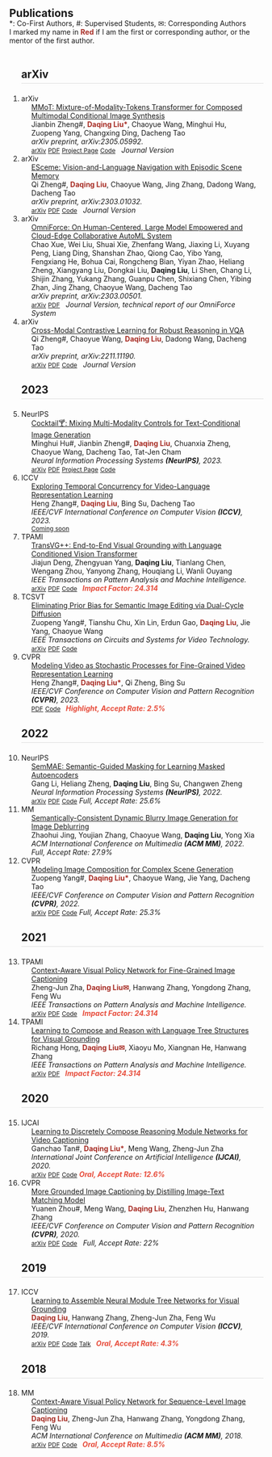 <h2 id="publications" style="margin: 2px 0px -15px;">Publications</h2>

<div class="publications">

<span class="superscript">*</span>: Co-First Authors, <span class="superscript">#</span>: Supervised Students, <span class="superscript">&#9993;</span>: Corresponding Authors
<br>
I marked my name in <b style="color:#a82e26">Red</b> if I am the first or corresponding author, or the mentor of the first author.
<br><br>
<ol class="bibliography">

<!-- d ----------------------- -->
<h3 class="bibliography-year" style="font-size: 1.3rem; padding-bottom:5px; border-bottom: 1px solid #ddd;"> arXiv </h3>

<!-- d  ----------------------- 
<li>
<div class="pub-row">
  <div class="col-sm-3 abbr" style="position: relative;"> <abbr class="badge" style="width:40px; align:middle">arXiv</abbr> </div>
  <div class="col-sm-9" style="position: relative;padding-right: 15px;padding-left: 20px;">
    <div class="title"><a href="" target="_blank">Tackling the Cross-Modal Retrieval Trilemma with Cross-Modal Indexing</a></div>
    <div class="author">Heng Zhang<span class="superscript">#</span>, <b style="color:#a82e26">Daqing Liu</b>, Heliang Zheng, Chaoyue Wang, Bing Su</div>
    <div class="periodical"><em>arXiv preprint, 2023.</em></div>
    <div class="links">
      <a href="" class="btn btn-sm z-depth-0" role="button" target="_blank" style="font-size:12px;">Coming Soon</a>
    </div>
  </div>
</div>
</li>
-->

<!-- d ----------------------- 
<li>
<div class="pub-row">
  <div class="col-sm-3 abbr" style="position: relative;"> <abbr class="badge" style="width:40px; align:middle">arXiv</abbr> </div>
  <div class="col-sm-9" style="position: relative;padding-right: 15px;padding-left: 20px;">
    <div class="title"><a href="" target="_blank">Prefix-Captioning: Efficiently Gluing Pretrained Language and Vision Models for Image Captioning</a></div>
    <div class="author">Yuanen Zhou<span class="superscript">#</span>, <b style="color:#a82e26">Daqing Liu</b>, Zhenzhen Hu, Depeng Wang, Yi Wang, Meng Wang</div>
    <div class="periodical"><em>arXiv preprint, 2023.</em></div>
    <div class="links">
      <a href="" class="btn btn-sm z-depth-0" role="button" target="_blank" style="font-size:12px;">Coming Soon</a>
    </div>
  </div>
</div>
</li>
-->

<!-- d ----------------------- -->
<li>
<div class="pub-row">
  <div class="col-sm-3 abbr" style="position: relative;"> <abbr class="badge" style="width:40px; align:middle">arXiv</abbr> </div>
  <div class="col-sm-9" style="position: relative;padding-right: 15px;padding-left: 20px;">
    <div class="title"><a href="https://arxiv.org/abs/2303.01032" target="_blank">MMoT: Mixture-of-Modality-Tokens Transformer for Composed Multimodal Conditional Image Synthesis</a></div>
    <div class="author">Jianbin Zheng<span class="superscript">#</span>, <b style="color:#a82e26">Daqing Liu<span class="superscript">*</span></b>, Chaoyue Wang, Minghui Hu, Zuopeng Yang, Changxing Ding, Dacheng Tao</div>
    <div class="periodical"><em>arXiv preprint, arXiv:2305.05992.</em></div>
    <div class="links">
      <a href="https://arxiv.org/abs/2305.05992" class="btn btn-sm z-depth-0" role="button" target="_blank" style="font-size:12px;">arXiv</a>
      <a href="https://arxiv.org/pdf/2305.05992" class="btn btn-sm z-depth-0" role="button" target="_blank" style="font-size:12px;">PDF</a>
      <a href="https://jabir-zheng.github.io/MMoT/" class="btn btn-sm z-depth-0" role="button" target="_blank" style="font-size:12px;">Project Page</a>
      <a href="https://github.com/jabir-zheng/MMoT-Transformer" class="btn btn-sm z-depth-0" role="button" target="_blank" style="font-size:12px;">Code</a>
      <i>&nbsp;&nbsp;Journal Version</i>
      </div>
  </div>
</div>
</li>

<!-- d ----------------------- -->
<li>
<div class="pub-row">
  <div class="col-sm-3 abbr" style="position: relative;"> <abbr class="badge" style="width:40px; align:middle">arXiv</abbr> </div>
  <div class="col-sm-9" style="position: relative;padding-right: 15px;padding-left: 20px;">
    <div class="title"><a href="https://arxiv.org/abs/2303.01032" target="_blank">ESceme: Vision-and-Language Navigation with Episodic Scene Memory</a></div>
    <div class="author">Qi Zheng<span class="superscript">#</span>, <b style="color:#a82e26">Daqing Liu</b>, Chaoyue Wang, Jing Zhang, Dadong Wang, Dacheng Tao</div>
    <div class="periodical"><em>arXiv preprint, arXiv:2303.01032.</em></div>
    <div class="links">
      <a href="https://arxiv.org/abs/2303.01032" class="btn btn-sm z-depth-0" role="button" target="_blank" style="font-size:12px;">arXiv</a>
      <a href="https://arxiv.org/pdf/2303.01032" class="btn btn-sm z-depth-0" role="button" target="_blank" style="font-size:12px;">PDF</a>
      <a href="https://github.com/qizhust/esceme" class="btn btn-sm z-depth-0" role="button" target="_blank" style="font-size:12px;">Code</a>
      <i>&nbsp;&nbsp;Journal Version</i>
    </div>
  </div>
</div>
</li>

<!-- d ----------------------- -->
<li>
<div class="pub-row">
  <div class="col-sm-3 abbr" style="position: relative;"> <abbr class="badge" style="width:40px; align:middle">arXiv</abbr> </div>
  <div class="col-sm-9" style="position: relative;padding-right: 15px;padding-left: 20px;">
    <div class="title"><a href="https://arxiv.org/abs/2303.00501" target="_blank">OmniForce: On Human-Centered, Large Model Empowered and Cloud-Edge Collaborative AutoML System</a></div>
    <div class="author">Chao Xue, Wei Liu, Shuai Xie, Zhenfang Wang, Jiaxing Li, Xuyang Peng, Liang Ding, Shanshan Zhao, Qiong Cao, Yibo Yang, Fengxiang He, Bohua Cai, Rongcheng Bian, Yiyan Zhao, Heliang Zheng, Xiangyang Liu, Dongkai Liu, <b>Daqing Liu</b>, Li Shen, Chang Li, Shijin Zhang, Yukang Zhang, Guanpu Chen, Shixiang Chen, Yibing Zhan, Jing Zhang, Chaoyue Wang, Dacheng Tao</div>
    <div class="periodical"><em>arXiv preprint, arXiv:2303.00501.</em></div>
    <div class="links">
      <a href="https://arxiv.org/abs/2303.00501" class="btn btn-sm z-depth-0" role="button" target="_blank" style="font-size:12px;">arXiv</a>
      <a href="https://arxiv.org/pdf/2303.00501" class="btn btn-sm z-depth-0" role="button" target="_blank" style="font-size:12px;">PDF</a>
      <i>&nbsp;&nbsp;Journal Version, technical report of our OmniForce System</i>
    </div>
  </div>
</div>
</li>

<!-- d ----------------------- -->
<li>
<div class="pub-row">
  <div class="col-sm-3 abbr" style="position: relative;"> <abbr class="badge" style="width:40px; align:middle">arXiv</abbr> </div>
  <div class="col-sm-9" style="position: relative;padding-right: 15px;padding-left: 20px;">
  <div class="title"><a href="https://arxiv.org/abs/2211.11190" target="_blank">Cross-Modal Contrastive Learning for Robust Reasoning in VQA</a></div>
  <div class="author">Qi Zheng<span class="superscript">#</span>, Chaoyue Wang, <b style="color:#a82e26">Daqing Liu</b>, Dadong Wang, Dacheng Tao</div>
  <div class="periodical"><em>arXiv preprint, arXiv:2211.11190.</em></div>
    <div class="links">
      <a href="https://arxiv.org/abs/2211.11190" class="btn btn-sm z-depth-0" role="button" target="_blank" style="font-size:12px;">arXiv</a>
      <a href="https://arxiv.org/pdf/2211.11190" class="btn btn-sm z-depth-0" role="button" target="_blank" style="font-size:12px;">PDF</a>
      <a href="https://github.com/qizhust/cmcl_vqa_pl" class="btn btn-sm z-depth-0" role="button" target="_blank" style="font-size:12px;">Code</a>
      <i>&nbsp;&nbsp;Journal Version</i>
    </div>
  </div>
</div>
</li>

<!-- d ----------------------- -->
<!-- <li>
<div class="pub-row">
  <div class="col-sm-3 abbr" style="position: relative;"> <abbr class="badge" style="width:40px; align:middle">arXiv</abbr> </div>
  <div class="col-sm-9" style="position: relative;padding-right: 15px;padding-left: 20px;">
  <div class="title"><a href="https://arxiv.org/abs/2201.01984" target="_blank">Compact Bidirectional Transformer for Image Captioning</a></div>
  <div class="author">Yuanen Zhou<span class="superscript">#</span>, Zhenzhen Hu, <b style="color:#a82e26">Daqing Liu</b>, Huixia Ben, Meng Wang</div>
  <div class="periodical"><em>arXiv preprint, arXiv:2201.01984</em></div>
    <div class="links">
      <a href="https://arxiv.org/abs/2201.01984" class="btn btn-sm z-depth-0" role="button" target="_blank" style="font-size:12px;">arXiv</a>
      <a href="https://arxiv.org/pdf/2201.01984" class="btn btn-sm z-depth-0" role="button" target="_blank" style="font-size:12px;">PDF</a>
      <a href="https://github.com/yuanezhou/cbtrans" class="btn btn-sm z-depth-0" role="button" target="_blank" style="font-size:12px;">Code</a>
    </div>
  </div>
</div>
</li> -->

<!-- d ----------------------- -->
<h3 class="bibliography-year" style="font-size: 1.3rem; padding-bottom:5px; border-bottom: 1px solid #ddd;"> 2023 </h3>

<!-- d ----------------------- -->
<li>
<div class="pub-row">
  <div class="col-sm-3 abbr" style="position: relative;"> <abbr class="badge" style="width:40px; align:middle">NeurIPS</abbr> </div>
  <div class="col-sm-9" style="position: relative;padding-right: 15px;padding-left: 20px;">
    <div class="title"><a href="https://arxiv.org/abs/2303.01032" target="_blank">Cocktail🍸: Mixing Multi-Modality Controls for Text-Conditional Image Generation</a></div>
    <div class="author">Minghui Hu<span class="superscript">#</span>, Jianbin Zheng<span class="superscript">#</span>, <b style="color:#a82e26">Daqing Liu</b>, Chuanxia Zheng, Chaoyue Wang, Dacheng Tao, Tat-Jen Cham</div>
  <div class="periodical"><em>Neural Information Processing Systems <strong>(NeurIPS)</strong>, 2023.</em></div>
    <div class="links">
      <a href="https://arxiv.org/abs/2306.00964" class="btn btn-sm z-depth-0" role="button" target="_blank" style="font-size:12px;">arXiv</a>
      <a href="https://arxiv.org/pdf/2306.00964" class="btn btn-sm z-depth-0" role="button" target="_blank" style="font-size:12px;">PDF</a>
      <a href="https://mhh0318.github.io/cocktail/" class="btn btn-sm z-depth-0" role="button" target="_blank" style="font-size:12px;">Project Page</a>
      <a href="https://github.com/mhh0318/Cocktail" class="btn btn-sm z-depth-0" role="button" target="_blank" style="font-size:12px;">Code</a>
      </div>
  </div>
</div>
</li>

<!-- d ----------------------- -->
<li>
<div class="pub-row">
  <div class="col-sm-3 abbr" style="position: relative;"> <abbr class="badge" style="width:40px; align:middle">ICCV</abbr> </div>
  <div class="col-sm-9" style="position: relative;padding-right: 15px;padding-left: 20px;">
    <div class="title"><a href="">Exploring Temporal Concurrency for Video-Language Representation Learning</a></div>
    <div class="author">Heng Zhang<span class="superscript">#</span>, <b style="color:#a82e26">Daqing Liu</b>, Bing Su, Dacheng Tao</div>
    <div class="periodical"><em>IEEE/CVF International Conference on Computer Vision <strong>(ICCV)</strong>, 2023.</em></div>
    <div class="links">
      <a href="" class="btn btn-sm z-depth-0" role="button" target="_blank" style="font-size:12px;">Coming soon</a>
      <!-- <a href="" role="button" target="_blank" style="font-size:12px;">Code</a> -->
      <!-- <strong><i style="color:#e74d3c">&nbsp;&nbsp;Highlight, Accept Rate: 2.5%</i></strong> -->
    </div>
  </div>
</div>
</li>

<!-- d ----------------------- -->
<li>
<div class="pub-row">
  <div class="col-sm-3 abbr" style="position: relative;"> <abbr class="badge" style="width:40px; align:middle">TPAMI</abbr> </div>
  <div class="col-sm-9" style="position: relative;padding-right: 15px;padding-left: 20px;">
  <div class="title"><a href="https://arxiv.org/abs/2206.06619" target="_blank">TransVG++: End-to-End Visual Grounding with Language Conditioned Vision Transformer</a></div>
  <div class="author">Jiajun Deng, Zhengyuan Yang, <b>Daqing Liu</b>, Tianlang Chen, Wengang Zhou, Yanyong Zhang, Houqiang Li, Wanli Ouyang</div>
  <div class="periodical"><em>IEEE Transactions on Pattern Analysis and Machine Intelligence.</em></div>
    <div class="links">
      <a href="https://arxiv.org/abs/2206.06619" class="btn btn-sm z-depth-0" role="button" target="_blank" style="font-size:12px;">arXiv</a>
      <a href="https://arxiv.org/pdf/2206.06619" class="btn btn-sm z-depth-0" role="button" target="_blank" style="font-size:12px;">PDF</a>
      <a href="https://github.com/djiajunustc/TransVG" class="btn btn-sm z-depth-0" role="button" target="_blank" style="font-size:12px;">Code</a>
      <strong><i style="color:#e74d3c">&nbsp;&nbsp;Impact Factor: 24.314</i></strong>
    </div>
  </div>
</div>
</li>

<!-- d ----------------------- -->
<li>
<div class="pub-row">
  <div class="col-sm-3 abbr" style="position: relative;"> <abbr class="badge" style="width:40px; align:middle">TCSVT</abbr> </div>
  <div class="col-sm-9" style="position: relative;padding-right: 15px;padding-left: 20px;">
  <div class="title"><a href="https://arxiv.org/abs/2302.02394" target="_blank">Eliminating Prior Bias for Semantic Image Editing via Dual-Cycle Diffusion</a></div>
  <div class="author">Zuopeng Yang<span class="superscript">#</span>, Tianshu Chu, Xin Lin, Erdun Gao, <b style="color:#a82e26">Daqing Liu</b>, Jie Yang, Chaoyue Wang</div>
  <div class="periodical"><em>IEEE Transactions on Circuits and Systems for Video Technology.</em></div>
    <div class="links">
      <a href="https://arxiv.org/abs/2302.02394" class="btn btn-sm z-depth-0" role="button" target="_blank" style="font-size:12px;">arXiv</a>
      <a href="https://arxiv.org/pdf/2302.02394" class="btn btn-sm z-depth-0" role="button" target="_blank" style="font-size:12px;">PDF</a>
      <a href="https://github.com/JohnDreamer/DualCycleDiffsion" class="btn btn-sm z-depth-0" role="button" target="_blank" style="font-size:12px;">Code</a>
    </div>
  </div>
</div>
</li>

<!-- d ----------------------- -->
<li>
<div class="pub-row">
  <div class="col-sm-3 abbr" style="position: relative;"> <abbr class="badge" style="width:40px; align:middle">CVPR</abbr> </div>
  <div class="col-sm-9" style="position: relative;padding-right: 15px;padding-left: 20px;">
    <div class="title"><a href="https://openaccess.thecvf.com/content/CVPR2023/papers/Zhang_Modeling_Video_As_Stochastic_Processes_for_Fine-Grained_Video_Representation_Learning_CVPR_2023_paper.pdf">Modeling Video as Stochastic Processes for Fine-Grained Video Representation Learning</a></div>
    <div class="author">Heng Zhang<span class="superscript">#</span>, <b style="color:#a82e26">Daqing Liu<span class="superscript">*</span></b>, Qi Zheng, Bing Su</div>
    <div class="periodical"><em>IEEE/CVF Conference on Computer Vision and Pattern Recognition <strong>(CVPR)</strong>, 2023.</em></div>
    <div class="links">
      <a href="https://openaccess.thecvf.com/content/CVPR2023/papers/Zhang_Modeling_Video_As_Stochastic_Processes_for_Fine-Grained_Video_Representation_Learning_CVPR_2023_paper.pdf" class="btn btn-sm z-depth-0" role="button" target="_blank" style="font-size:12px;">PDF</a>
      <a href="https://www.youtube.com/watch?v=ANfWcISTPK8&ab_channel=zhangheng" class="btn btn-sm z-depth-0" role="button" target="_blank" style="font-size:12px;">Code</a>
      <strong><i style="color:#e74d3c">&nbsp;&nbsp;Highlight, Accept Rate: 2.5%</i></strong>
    </div>
  </div>
</div>
</li>

<!-- d ----------------------- -->
<h3 class="bibliography-year" style="font-size: 1.3rem; padding-bottom:5px; border-bottom: 1px solid #ddd;"> 2022 </h3>

<!-- d ----------------------- -->
<li>
<div class="pub-row">
  <div class="col-sm-3 abbr" style="position: relative;"> <abbr class="badge" style="width:40px; align:middle">NeurIPS</abbr> </div>
  <div class="col-sm-9" style="position: relative;padding-right: 15px;padding-left: 20px;">
  <div class="title"><a href="https://openreview.net/forum?id=Ix37FJYDkBp" target="_blank">SemMAE: Semantic-Guided Masking for Learning Masked Autoencoders</a></div>
  <div class="author">Gang Li, Heliang Zheng, <b>Daqing Liu</b>, Bing Su, Changwen Zheng</div>
  <div class="periodical"><em>Neural Information Processing Systems <strong>(NeurIPS)</strong>, 2022.</em></div>
    <div class="links">
      <a href="https://arxiv.org/abs/2206.10207" class="btn btn-sm z-depth-0" role="button" target="_blank" style="font-size:12px;">arXiv</a>
      <a href="https://arxiv.org/pdf/2206.10207" class="btn btn-sm z-depth-0" role="button" target="_blank" style="font-size:12px;">PDF</a>
      <a href="https://github.com/ucasligang/SemMAE" class="btn btn-sm z-depth-0" role="button" target="_blank" style="font-size:12px;">Code</a>
      <i>Full, Accept Rate: 25.6%</i>
    </div>
  </div>
</div>
</li>

<!-- d ----------------------- -->
<li>
<div class="pub-row">
  <div class="col-sm-3 abbr" style="position: relative;"> <abbr class="badge" style="width:40px; align:middle">MM</abbr> </div>
    <div class="col-sm-9" style="position: relative;padding-right: 15px;padding-left: 20px;">
    <div class="title"><a href="https://dl.acm.org/doi/abs/10.1145/3503161.3548106" target="_blank">Semantically-Consistent Dynamic Blurry Image Generation for Image Deblurring</a></div>
    <div class="author">Zhaohui Jing, Youjian Zhang, Chaoyue Wang, <b>Daqing Liu</b>, Yong Xia</div>
    <div class="periodical"><em>ACM International Conference on Multimedia <strong>(ACM MM)</strong>, 2022.</em></div>
    <div class="links">
      <i>Full, Accept Rate: 27.9%</i>
    </div>
  </div>
</div>
</li>

<!-- d ----------------------- -->
<li>
<div class="pub-row">
  <div class="col-sm-3 abbr" style="position: relative;"> <abbr class="badge" style="width:40px; align:middle">CVPR</abbr> </div>
  <div class="col-sm-9" style="position: relative;padding-right: 15px;padding-left: 20px;">
  <div class="title"><a href="https://openaccess.thecvf.com/content/CVPR2022/html/Yang_Modeling_Image_Composition_for_Complex_Scene_Generation_CVPR_2022_paper" target="_blank">Modeling Image Composition for Complex Scene Generation</a></div>
  <div class="author">Zuopeng Yang<span class="superscript">#</span>, <b style="color:#a82e26">Daqing Liu<span class="superscript">*</span></b>, Chaoyue Wang, Jie Yang, Dacheng Tao</div>
    <div class="periodical"><em>IEEE/CVF Conference on Computer Vision and Pattern Recognition <strong>(CVPR)</strong>, 2022.</em></div>
    <div class="links">
      <a href="https://arxiv.org/abs/2206.00923" class="btn btn-sm z-depth-0" role="button" target="_blank" style="font-size:12px;">arXiv</a>
      <a href="https://arxiv.org/pdf/2206.00923" class="btn btn-sm z-depth-0" role="button" target="_blank" style="font-size:12px;">PDF</a>
      <a href="https://github.com/JohnDreamer/TwFA" class="btn btn-sm z-depth-0" role="button" target="_blank" style="font-size:12px;">Code</a>
      <i>Full, Accept Rate: 25.3%</i>
    </div>
  </div>
</div>
</li>

<!-- d ----------------------- -->
<h3 class="bibliography-year" style="font-size: 1.3rem; padding-bottom:5px; border-bottom: 1px solid #ddd;"> 2021 </h3>

<!-- d ----------------------- -->
<li>
<div class="pub-row">
  <div class="col-sm-3 abbr" style="position: relative;"> <abbr class="badge" style="width:40px; align:middle">TPAMI</abbr> </div>
  <div class="col-sm-9" style="position: relative;padding-right: 15px;padding-left: 20px;">
    <div class="title"><a href="https://ieeexplore.ieee.org/document/8684270/" target="_blank">Context-Aware Visual Policy Network for Fine-Grained Image Captioning</a></div>
    <div class="author">Zheng-Jun Zha, <b style="color:#a82e26">Daqing Liu<span class="superscript">&#9993;</span></b>, Hanwang Zhang, Yongdong Zhang, Feng Wu</div>
    <div class="periodical"><em>IEEE Transactions on Pattern Analysis and Machine Intelligence.</em></div>
    <div class="links">
      <a href="https://arxiv.org/abs/1906.02365" class="btn btn-sm z-depth-0" role="button" target="_blank" style="font-size:12px;">arXiv</a>
      <a href="https://arxiv.org/pdf/1906.02365" class="btn btn-sm z-depth-0" role="button" target="_blank" style="font-size:12px;">PDF</a>
      <a href="https://github.com/daqingliu/CAVP" class="btn btn-sm z-depth-0" role="button" target="_blank" style="font-size:12px;">Code</a>
      <strong><i style="color:#e74d3c">&nbsp;&nbsp;Impact Factor: 24.314</i></strong>
    </div>
  </div>
</div>
</li>

<!-- d ----------------------- -->
<li>
<div class="pub-row">
  <div class="col-sm-3 abbr" style="position: relative;"> <abbr class="badge" style="width:40px; align:middle">TPAMI</abbr> </div>
  <div class="col-sm-9" style="position: relative;padding-right: 15px;padding-left: 20px;">
    <div class="title"><a href="https://ieeexplore.ieee.org/document/8691415" target="_blank">Learning to Compose and Reason with Language Tree Structures for Visual Grounding</a></div>
    <div class="author">Richang Hong, <b style="color:#a82e26">Daqing Liu<span class="superscript">&#9993;</span></b>, Xiaoyu Mo, Xiangnan He, Hanwang Zhang</div>
    <div class="periodical"><em>IEEE Transactions on Pattern Analysis and Machine Intelligence.</em></div>
    <div class="links">
      <a href="https://arxiv.org/abs/1906.01784" class="btn btn-sm z-depth-0" role="button" target="_blank" style="font-size:12px;">arXiv</a>
      <a href="https://arxiv.org/pdf/1906.01784" class="btn btn-sm z-depth-0" role="button" target="_blank" style="font-size:12px;">PDF</a>
      <strong><i style="color:#e74d3c">&nbsp;&nbsp;Impact Factor: 24.314</i></strong>
    </div>
  </div>
</div>
</li>

<!-- d ----------------------- -->
<h3 class="bibliography-year" style="font-size: 1.3rem; padding-bottom:5px; border-bottom: 1px solid #ddd;"> 2020 </h3>
<!-- d ----------------------- -->
<li>
<div class="pub-row">
  <div class="col-sm-3 abbr" style="position: relative;"> <abbr class="badge" style="width:40px; align:middle">IJCAI</abbr> </div>
  <div class="col-sm-9" style="position: relative;padding-right: 15px;padding-left: 20px;">
    <div class="title"><a href="https://www.ijcai.org/proceedings/2020/0104.pdf" target="_blank">Learning to Discretely Compose Reasoning Module Networks for Video Captioning</a></div>
    <div class="author">Ganchao Tan<span class="superscript">#</span>, <b style="color:#a82e26">Daqing Liu<span class="superscript">*</span></b>, Meng Wang, Zheng-Jun Zha </div>
    <div class="periodical"><em>International Joint Conference on Artificial Intelligence <strong>(IJCAI)</strong>, 2020.</em></div>
    <div class="links">
      <a href="https://arxiv.org/abs/2007.09049" class="btn btn-sm z-depth-0" role="button" target="_blank" style="font-size:12px;">arXiv</a>
      <a href="https://arxiv.org/pdf/2007.09049" class="btn btn-sm z-depth-0" role="button" target="_blank" style="font-size:12px;">PDF</a>
      <a href="https://github.com/tgc1997/RMN" class="btn btn-sm z-depth-0" role="button" target="_blank" style="font-size:12px;">Code</a>
      <strong><i style="color:#e74d3c">Oral, Accept Rate: 12.6%</i></strong>
    </div>
  </div>
</div>
</li>

<!-- d ----------------------- -->
<li>
<div class="pub-row">
  <div class="col-sm-3 abbr" style="position: relative;"> <abbr class="badge" style="width:40px; align:middle">CVPR</abbr> </div>
  <div class="col-sm-9" style="position: relative;padding-right: 15px;padding-left: 20px;">
    <div class="title"><a href="https://openaccess.thecvf.com/content_CVPR_2020/html/Zhou_More_Grounded_Image_Captioning_by_Distilling_Image-Text_Matching_Model_CVPR_2020_paper" target="_blank">More Grounded Image Captioning by Distilling Image-Text Matching Model</a></div>
    <div class="author">Yuanen Zhou<span class="superscript">#</span>, Meng Wang, <b style="color:#a82e26">Daqing Liu</b>, Zhenzhen Hu, Hanwang Zhang</div>
    <div class="periodical"><em>IEEE/CVF Conference on Computer Vision and Pattern Recognition <strong>(CVPR)</strong>, 2020.</em></div>
    <div class="links">
      <a href="https://arxiv.org/abs/2004.00390" class="btn btn-sm z-depth-0" role="button" target="_blank" style="font-size:12px;">arXiv</a>
      <a href="https://arxiv.org/pdf/2004.00390" class="btn btn-sm z-depth-0" role="button" target="_blank" style="font-size:12px;">PDF</a>
      <a href="https://github.com/YuanEZhou/Grounded-Image-Captioning" class="btn btn-sm z-depth-0" role="button" target="_blank" style="font-size:12px;">Code</a>
      <i>&nbsp;&nbsp;Full, Accept Rate: 22%</i>
    </div>
  </div>
</div>
</li>

<!-- d ----------------------- -->
<h3 class="bibliography-year" style="font-size: 1.3rem; padding-bottom:5px; border-bottom: 1px solid #ddd;"> 2019 </h3>

<!-- d ----------------------- 
<li>
<div class="pub-row">
  <div class="col-sm-3 abbr" style="position: relative;"> <abbr class="badge" style="width:40px; align:middle">arXiv</abbr> </div>
  <div class="col-sm-9" style="position: relative;padding-right: 15px;padding-left: 20px;">
    <div class="title"><a href="https://arxiv.org/abs/1906.03561" target="_blank">Joint Visual Grounding with Language Scene Graphs</a></div>
    <div class="author"><b style="color:#a82e26">Daqing Liu</b>, Hanwang Zhang, Zheng-Jun Zha, Meng Wang, Qianru Sun</div>
    <div class="periodical"><em>arXiv preprint, 2019.</em></div>
    <div class="links">
      <a href="https://arxiv.org/abs/1906.03561" class="btn btn-sm z-depth-0" role="button" target="_blank" style="font-size:12px;">arXiv</a>
      <a href="https://arxiv.org/pdf/1906.03561" class="btn btn-sm z-depth-0" role="button" target="_blank" style="font-size:12px;">PDF</a>
    </div>
  </div>
</div>
</li>
-->

<!-- d ----------------------- -->
<li>
<div class="pub-row">
  <div class="col-sm-3 abbr" style="position: relative;"> <abbr class="badge" style="width:40px; align:middle">ICCV</abbr> </div>
  <div class="col-sm-9" style="position: relative;padding-right: 15px;padding-left: 20px;">
    <div class="title"><a href="https://openaccess.thecvf.com/content_ICCV_2019/html/Liu_Learning_to_Assemble_Neural_Module_Tree_Networks_for_Visual_Grounding_ICCV_2019_paper" target="_blank">Learning to Assemble Neural Module Tree Networks for Visual Grounding</a></div>
    <div class="author"><b style="color:#a82e26">Daqing Liu</b>, Hanwang Zhang, Zheng-Jun Zha, Feng Wu</div>
    <div class="periodical"><em>IEEE/CVF International Conference on Computer Vision <strong>(ICCV)</strong>, 2019.</em></div>
    <div class="links">
      <a href="https://arxiv.org/abs/1812.03299" class="btn btn-sm z-depth-0" role="button" target="_blank" style="font-size:12px;">arXiv</a>
      <a href="https://arxiv.org/pdf/1812.03299" class="btn btn-sm z-depth-0" role="button" target="_blank" style="font-size:12px;">PDF</a>
      <a href="https://github.com/daqingliu/NMTree" class="btn btn-sm z-depth-0" role="button" target="_blank" style="font-size:12px;">Code</a>
      <a href="https://youtu.be/oFDF1yT0T-4?t=3574" class="btn btn-sm z-depth-0" role="button" target="_blank" style="font-size:12px;">Talk</a>
      <strong><i style="color:#e74d3c">&nbsp;&nbsp;Oral, Accept Rate: 4.3%</i></strong>
    </div>
  </div>
</div>
</li>

<!-- d ----------------------- -->
<h3 class="bibliography-year" style="font-size: 1.3rem; padding-bottom:5px; border-bottom: 1px solid #ddd;"> 2018 </h3>
<!-- d ----------------------- -->
<li>
<div class="pub-row">
  <div class="col-sm-3 abbr" style="position: relative;"> <abbr class="badge" style="width:40px; align:middle">MM</abbr> </div>
  <div class="col-sm-9" style="position: relative;padding-right: 15px;padding-left: 20px;">
    <div class="title"><a href="https://dl.acm.org/doi/10.1145/3240508.3240632" target="_blank">Context-Aware Visual Policy Network for Sequence-Level Image Captioning</a></div>
    <div class="author"><b style="color:#a82e26">Daqing Liu</b>, Zheng-Jun Zha, Hanwang Zhang, Yongdong Zhang, Feng Wu</div>
    <div class="periodical"><em>ACM International Conference on Multimedia <strong>(ACM MM)</strong>, 2018.</em></div>
    <div class="links">
      <a href="https://arxiv.org/abs/1808.05864" class="btn btn-sm z-depth-0" role="button" target="_blank" style="font-size:12px;">arXiv</a>
      <a href="https://arxiv.org/pdf/1808.05864" class="btn btn-sm z-depth-0" role="button" target="_blank" style="font-size:12px;">PDF</a>
      <a href="https://github.com/daqingliu/CAVP" class="btn btn-sm z-depth-0" role="button" target="_blank" style="font-size:12px;">Code</a>
      <strong><i style="color:#e74d3c">&nbsp;&nbsp;Oral, Accept Rate: 8.5%</i></strong>
    </div>
  </div>
</div>
</li>

</ol>
</div>

<p></p>